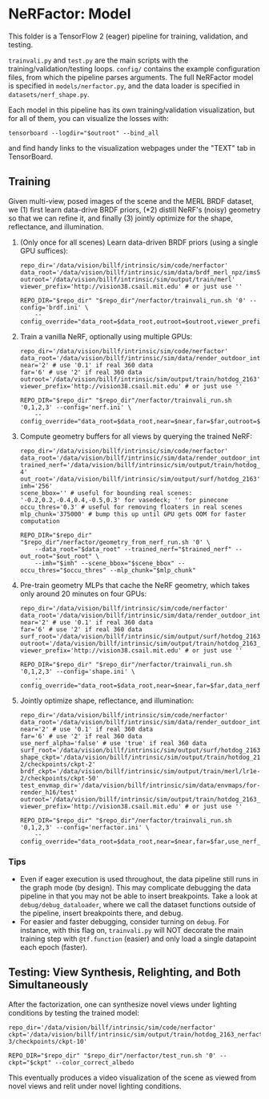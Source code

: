 # NeRFactor: Model

This folder is a TensorFlow 2 (eager) pipeline for training, validation, and
testing.

`trainvali.py` and `test.py` are the main scripts with the
training/validation/testing loops. `config/` contains the example configuration
files, from which the pipeline parses arguments. The full NeRFactor model is
specified in `models/nerfactor.py`, and the data loader is specified in
`datasets/nerf_shape.py`.

Each model in this pipeline has its own training/validation visualization,
but for all of them, you can visualize the losses with:
```
tensorboard --logdir="$outroot" --bind_all
```
and find handy links to the visualization webpages under the "TEXT" tab
in TensorBoard.


## Training

Given multi-view, posed images of the scene and the MERL BRDF dataset, we (1)
first learn data-drive BRDF priors, (*2) distill NeRF's (noisy) geometry so
that we can refine it, and finally (3) jointly optimize for the shape,
reflectance, and illumination.

1. (Only once for all scenes) Learn data-driven BRDF priors (using a single
   GPU suffices):
    ```
    repo_dir='/data/vision/billf/intrinsic/sim/code/nerfactor'
    data_root='/data/vision/billf/intrinsic/sim/data/brdf_merl_npz/ims512_envmaph16_spp1'
    outroot='/data/vision/billf/intrinsic/sim/output/train/merl'
    viewer_prefix='http://vision38.csail.mit.edu' # or just use ''

    REPO_DIR="$repo_dir" "$repo_dir"/nerfactor/trainvali_run.sh '0' --config='brdf.ini' \
        --config_override="data_root=$data_root,outroot=$outroot,viewer_prefix=$viewer_prefix"
    ```

1. Train a vanilla NeRF, optionally using multiple GPUs:
    ```
    repo_dir='/data/vision/billf/intrinsic/sim/code/nerfactor'
    data_root='/data/vision/billf/intrinsic/sim/data/render_outdoor_inten3_gi/hotdog_2163'
    near='2' # use '0.1' if real 360 data
    far='6' # use '2' if real 360 data
    outroot='/data/vision/billf/intrinsic/sim/output/train/hotdog_2163'
    viewer_prefix='http://vision38.csail.mit.edu' # or just use ''

    REPO_DIR="$repo_dir" "$repo_dir"/nerfactor/trainvali_run.sh '0,1,2,3' --config='nerf.ini' \
        --config_override="data_root=$data_root,near=$near,far=$far,outroot=$outroot,viewer_prefix=$viewer_prefix"
    ```

1. Compute geometry buffers for all views by querying the trained NeRF:
    ```
    repo_dir='/data/vision/billf/intrinsic/sim/code/nerfactor'
    data_root='/data/vision/billf/intrinsic/sim/data/render_outdoor_inten3_gi/hotdog_2163'
    trained_nerf='/data/vision/billf/intrinsic/sim/output/train/hotdog_2163/lr5e-4'
    out_root='/data/vision/billf/intrinsic/sim/output/surf/hotdog_2163'
    imh='256'
    scene_bbox='' # useful for bounding real scenes: '-0.2,0.2,-0.4,0.4,-0.5,0.3' for vasedeck; '' for pinecone
    occu_thres='0.3' # useful for removing floaters in real scenes
    mlp_chunk='375000' # bump this up until GPU gets OOM for faster computation

    REPO_DIR="$repo_dir" "$repo_dir"/nerfactor/geometry_from_nerf_run.sh '0' \
        --data_root="$data_root" --trained_nerf="$trained_nerf" --out_root="$out_root" \
        --imh="$imh" --scene_bbox="$scene_bbox" --occu_thres="$occu_thres" --mlp_chunk="$mlp_chunk"
    ```

1. Pre-train geometry MLPs that cache the NeRF geometry, which takes only around
   20 minutes on four GPUs:
    ```
    repo_dir='/data/vision/billf/intrinsic/sim/code/nerfactor'
    data_root='/data/vision/billf/intrinsic/sim/data/render_outdoor_inten3_gi/hotdog_2163'
    near='2' # use '0.1' if real 360 data
    far='6' # use '2' if real 360 data
    surf_root='/data/vision/billf/intrinsic/sim/output/surf/hotdog_2163'
    outroot='/data/vision/billf/intrinsic/sim/output/train/hotdog_2163_shape'
    viewer_prefix='http://vision38.csail.mit.edu' # or just use ''

    REPO_DIR="$repo_dir" "$repo_dir"/nerfactor/trainvali_run.sh '0,1,2,3' --config='shape.ini' \
        --config_override="data_root=$data_root,near=$near,far=$far,data_nerf_root=$surf_root,outroot=$outroot,viewer_prefix=$viewer_prefix"
    ```

1. Jointly optimize shape, reflectance, and illumination:
    ```
    repo_dir='/data/vision/billf/intrinsic/sim/code/nerfactor'
    data_root='/data/vision/billf/intrinsic/sim/data/render_outdoor_inten3_gi/hotdog_2163'
    near='2' # use '0.1' if real 360 data
    far='6' # use '2' if real 360 data
    use_nerf_alpha='false' # use 'true' if real 360 data
    surf_root='/data/vision/billf/intrinsic/sim/output/surf/hotdog_2163'
    shape_ckpt='/data/vision/billf/intrinsic/sim/output/train/hotdog_2163_shape/lr1e-2/checkpoints/ckpt-2'
    brdf_ckpt='/data/vision/billf/intrinsic/sim/output/train/merl/lr1e-2/checkpoints/ckpt-50'
    test_envmap_dir='/data/vision/billf/intrinsic/sim/data/envmaps/for-render_h16/test'
    outroot='/data/vision/billf/intrinsic/sim/output/train/hotdog_2163_nerfactor'
    viewer_prefix='http://vision38.csail.mit.edu' # or just use ''

    REPO_DIR="$repo_dir" "$repo_dir"/nerfactor/trainvali_run.sh '0,1,2,3' --config='nerfactor.ini' \
        --config_override="data_root=$data_root,near=$near,far=$far,use_nerf_alpha=$use_nerf_alpha,data_nerf_root=$surf_root,shape_model_ckpt=$shape_ckpt,brdf_model_ckpt=$brdf_ckpt,test_envmap_dir=$test_envmap_dir,outroot=$outroot,viewer_prefix=$viewer_prefix"
    ```

### Tips

* Even if eager execution is used throughout, the data pipeline still runs in
  the graph mode (by design). This may complicate debugging the data pipeline
  in that you may not be able to insert breakpoints. Take a look at
  `debug/debug_dataloader`, where we call the dataset functions outside of
  the pipeline, insert breakpoints there, and debug.
* For easier and faster debugging, consider turning on `debug`. For instance,
  with this flag on, `trainvali.py` will NOT decorate the main training step
  with `@tf.function` (easier) and only load a single datapoint each epoch
  (faster).


## Testing: View Synthesis, Relighting, and Both Simultaneously

After the factorization, one can synthesize novel views under lighting
conditions by testing the trained model:
```
repo_dir='/data/vision/billf/intrinsic/sim/code/nerfactor'
ckpt='/data/vision/billf/intrinsic/sim/output/train/hotdog_2163_nerfactor/lr1e-3/checkpoints/ckpt-10'

REPO_DIR="$repo_dir" "$repo_dir"/nerfactor/test_run.sh '0' --ckpt="$ckpt" --color_correct_albedo
```
This eventually produces a video visualization of the scene as viewed from novel
views and relit under novel lighting conditions.

